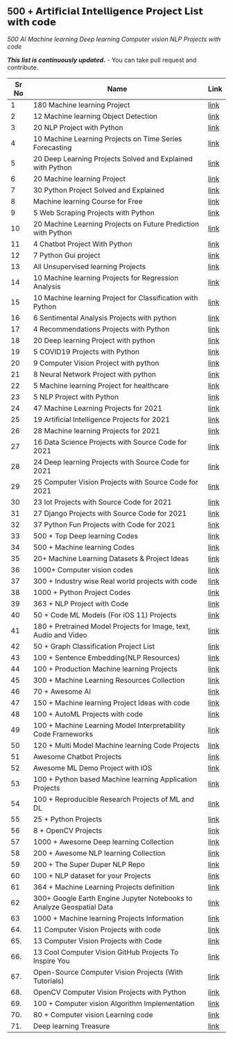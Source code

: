 ## 500 + 𝗔𝗿𝘁𝗶𝗳𝗶𝗰𝗶𝗮𝗹 𝗜𝗻𝘁𝗲𝗹𝗹𝗶𝗴𝗲𝗻𝗰𝗲 𝗣𝗿𝗼𝗷𝗲𝗰𝘁 𝗟𝗶𝘀𝘁 𝘄𝗶𝘁𝗵 𝗰𝗼𝗱𝗲

*500 AI Machine learning Deep learning Computer vision NLP Projects with code*

***This list is continuously updated.*** - You can take pull request and contribute.

| Sr No | Name                                                         | Link                                |
| ----- | ------------------------------------------------------------ | ----------------------------------- |
| 1     | 180 Machine learning Project                                 | [link](http://https://medium.com/coders-camp/180-data-science-and-machine-learning-projects-with-python-6191bc7b9db9) |
| 2     | 12 Machine learning Object Detection                         | [link](https://amankharwal.medium.com/12-machine-learning-projects-on-object-detection-46b32adc3c37) |
| 3     | 20 NLP Project with Python                                   | [link](https://medium.com/coders-camp/20-machine-learning-projects-on-nlp-582effe73b9c) |
| 4     | 10 Machine Learning Projects on Time Series Forecasting      | [link](https://amankharwal.medium.com/10-machine-learning-projects-on-time-series-forecasting-ee0368420ccd) |
| 5     | 20 Deep Learning Projects Solved and Explained with Python   | [link](https://thecleverprogrammer.com/2020/11/22/deep-learning-projects-with-python/) |
| 6     | 20 Machine learning Project                                  | [link](https://amankharwal.medium.com/20-machine-learning-projects-for-portfolio-81e3dbd167b1) |
| 7     | 30 Python Project Solved and Explained                       | [link](https://amankharwal.medium.com/30-python-projects-solved-and-explained-563fd7473003) |
| 8     | Machine learning Course for Free                             | [link](https://www.linkedin.com/slink?code=ekCY8xw) |
| 9     | 5 Web Scraping Projects with Python                          | [link](https://amankharwal.medium.com/5-web-scraping-projects-with-python-4bcc25ff039) |
| 10    | 20 Machine Learning Projects on Future Prediction with Python | [link](https://amankharwal.medium.com/20-machine-learning-projects-on-future-prediction-with-python-93932d9a7f7f) |
| 11    | 4 Chatbot Project With Python                                | [link](https://amankharwal.medium.com/4-chatbot-projects-with-python-5b32fd84af37) |
| 12    | 7 Python Gui project                                         | [link](https://amankharwal.medium.com/7-python-gui-projects-for-beginners-87ae2c695d78) |
| 13    | All Unsupervised learning Projects                           | [link](https://amankharwal.medium.com/all-unsupervised-machine-learning-algorithms-explained-aecf1ba95d8b) |
| 14    | 10 Machine learning Projects for Regression Analysis         | [link](https://amankharwal.medium.com/10-machine-learning-projects-on-regression-with-python-e5494615a0d0) |
| 15    | 10 Machine learning Project for Classification with Python   | [link](https://medium.com/datadriveninvestor/10-machine-learning-projects-on-classification-with-python-9261add2e8a7) |
| 16    | 6 Sentimental Analysis Projects with python                  | [link](https://amankharwal.medium.com/6-sentiment-analysis-projects-with-python-1fdd3d43d90f) |
| 17    | 4 Recommendations Projects with Python                       | [link](https://medium.com/coders-camp/4-recommendation-system-projects-with-python-5934de32ba7d) |
| 18    | 20 Deep learning Project with python                         | [link](https://medium.com/coders-camp/20-deep-learning-projects-with-python-3c56f7e6a721) |
| 19    | 5 COVID19 Projects with Python                               | [link](https://amankharwal.medium.com/5-covid-19-projects-with-python-and-machine-learning-63d51cde96e2) |
| 20    | 9 Computer Vision Project with python                        | [link](https://becominghuman.ai/computer-vision-projects-with-python-ecfac58ded18) |
| 21    | 8 Neural Network Project with python                         | [link](https://medium.com/datadriveninvestor/8-neural-networks-projects-solved-and-explained-a4f142bc10c) |
| 22    | 5 Machine learning Project for healthcare                    | [link](https://medium.com/datadriveninvestor/5-machine-learning-projects-for-healthcare-bbd0eac57b4a) |
| 23    | 5 NLP Project with Python                                    | [link](https://medium.com/datadriveninvestor/5-nlp-projects-for-machine-learning-72d3234381d4) |
| 24    | 47 Machine Learning Projects for 2021                        | [link](https://data-flair.training/blogs/machine-learning-project-ideas/) |
| 25    | 19 Artificial Intelligence Projects for 2021                 | [link](https://data-flair.training/blogs/artificial-intelligence-project-ideas/) |
| 26    | 28 Machine learning Projects for 2021                        | [link](https://data-flair.training/blogs/machine-learning-project-ideas/) |
| 27    | 16 Data Science Projects with Source Code for 2021           | [link](https://data-flair.training/blogs/data-science-project-ideas/) |
| 28    | 24 Deep learning Projects with Source Code for 2021          | [link](https://data-flair.training/blogs/deep-learning-project-ideas/) |
| 29    | 25 Computer Vision Projects with Source Code for 2021        | [link](https://data-flair.training/blogs/computer-vision-project-ideas/) |
| 30    | 23 Iot Projects with Source Code for 2021                    | [link](https://data-flair.training/blogs/iot-project-ideas/) |
| 31    | 27 Django Projects with Source Code for 2021                 | [link](https://data-flair.training/blogs/django-project-ideas/) |
| 32    | 37 Python Fun Projects with Code for 2021                    | [link](https://data-flair.training/blogs/python-project-ideas/) |
| 33    | 500 + Top Deep learning Codes                                | [link](https://github.com/aymericdamien/TopDeepLearning) |
| 34    | 500 + Machine learning Codes                                 | [link](https://github.com/josephmisiti/awesome-machine-learning) |
| 35    | 20+ Machine Learning Datasets & Project Ideas                | [link](https://www.kdnuggets.com/2020/03/20-machine-learning-datasets-project-ideas.html) |
| 36    | 1000+ Computer vision codes                                  | [link](https://github.com/jbhuang0604/awesome-computer-vision) |
| 37    | 300 + Industry wise Real world projects with code            | [link](https://github.com/ashishpatel26/Real-time-ML-Project) |
| 38    | 1000 + Python Project Codes                                  | [link](https://github.com/ashishpatel26/Real-time-ML-Project) |
| 39    | 363 + NLP Project with Code                                  | [link](https://github.com/vinta/awesome-python) |
| 40    | 50 + Code ML Models (For iOS 11) Projects                    | [link](https://github.com/fighting41love/funNLP) |
| 41    | 180 + Pretrained Model Projects for Image, text, Audio and Video | [link](https://github.com/likedan/Awesome-CoreML-Models) |
| 42    | 50 + Graph Classification Project List                       | [link](https://github.com/PaddlePaddle/PaddleHub) |
| 43    | 100 + Sentence Embedding(NLP Resources)                      | [link](https://github.com/Separius/awesome-sentence-embedding) |
| 44    | 100 + Production Machine learning Projects                   | [link](https://github.com/EthicalML/awesome-production-machine-learning) |
| 45    | 300 + Machine Learning Resources Collection                  | [link](https://github.com/ujjwalkarn/Machine-Learning-Tutorials) |
| 46    | 70 + Awesome AI                                              | [link](https://github.com/NirantK/awesome-project-ideas) |
| 47    | 150 + Machine learning Project Ideas with code               | [link](https://github.com/src-d/awesome-machine-learning-on-source-code) |
| 48    | 100 + AutoML Projects with code                              | [link](https://github.com/hibayesian/awesome-automl-papers) |
| 49    | 100 + Machine Learning Model Interpretability Code Frameworks | [link](https://github.com/jphall663/awesome-machine-learning-interpretability) |
| 50    | 120 + Multi Model Machine learning Code Projects             | [link](https://github.com/pliang279/awesome-multimodal-ml) |
| 51    | Awesome Chatbot Projects                                     | [link](https://github.com/fendouai/Awesome-Chatbot) |
| 52    | Awesome ML Demo Project with iOS                             | [link](https://github.com/motlabs/awesome-ml-demos-with-ios) |
| 53    | 100 + Python based Machine learning Application Projects     | [link](https://github.com/prateekiiest/Code-Sleep-Python) |
| 54    | 100 + Reproducible Research Projects of ML and DL            | [link](https://github.com/leipzig/awesome-reproducible-research) |
| 55    | 25 + Python Projects                                         | [link](https://github.com/saadhaxxan/Awesome-Python-Projects) |
| 56    | 8 + OpenCV Projects                                          | [link](https://github.com/moadmmh/Awesome-OpenCV) |
| 57    | 1000 + Awesome Deep learning Collection                      | [link](https://github.com/ChristosChristofidis/awesome-deep-learning) |
| 58    | 200 + Awesome NLP learning Collection                        | [link](https://github.com/keon/awesome-nlp) |
| 59    | 200 + The Super Duper NLP Repo                               | [link](https://notebooks.quantumstat.com/) |
| 60    | 100 + NLP dataset for your Projects                          | [link](https://datasets.quantumstat.com/) |
| 61    | 364 + Machine Learning Projects definition                   | [link](https://projectworlds.in/free-projects/machine-learning-projects-with-source-code/) |
| 62    | 300+ Google Earth Engine Jupyter Notebooks to Analyze Geospatial Data | [link](https://github.com/giswqs/earthengine-py-notebooks) |
| 63    | 1000 + Machine learning Projects Information                 | [link](https://1000projects.org/projects/machine-learning-projects) |
| 64.   | 11 Computer Vision Projects with code                        | [link](https://github.com/akshaybhatia10/ComputerVision-Projects) |
| 65.   | 13 Computer Vision Projects with Code                        | [link](https://github.com/anuragreddygv323/computer-vision-projects) |
| 66.   | 13 Cool Computer Vision GitHub Projects To Inspire You       | [link](https://machinelearningknowledge.ai/cool-computer-vision-github-projects-to-inspire-you/) |
| 67.   | Open-Source Computer Vision Projects (With Tutorials)        | [link](https://www.theclickreader.com/open-source-computer-vision-projects-with-tutorials/) |
| 68.   | OpenCV Computer Vision Projects with Python                  | [link](https://github.com/PacktPublishing/OpenCV-Computer-Vision-Projects-with-Python) |
| 69.   | 100 + Computer vision Algorithm Implementation               | [link](https://github.com/nerox8664/awesome-computer-vision-models) |
| 70.   | 80 + Computer vision Learning code                           | [link](https://github.com/spmallick/learnopencv) |
| 71.   | Deep learning Treasure                                       | [link](https://github.com/kmario23/deep-learning-drizzle) |
